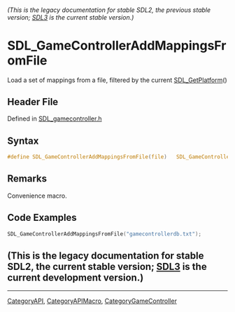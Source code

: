 ###### (This is the legacy documentation for stable SDL2, the previous stable version; [SDL3](https://wiki.libsdl.org/SDL3/) is the current stable version.)
# SDL_GameControllerAddMappingsFromFile

Load a set of mappings from a file, filtered by the current [SDL_GetPlatform](SDL_GetPlatform)()

## Header File

Defined in [SDL_gamecontroller.h](https://github.com/libsdl-org/SDL/blob/SDL2/include/SDL_gamecontroller.h)

## Syntax

```c
#define SDL_GameControllerAddMappingsFromFile(file)   SDL_GameControllerAddMappingsFromRW(SDL_RWFromFile(file, "rb"), 1)
```

## Remarks

Convenience macro.

## Code Examples

```c++
SDL_GameControllerAddMappingsFromFile("gamecontrollerdb.txt");
```

## (This is the legacy documentation for stable SDL2, the current stable version; [SDL3](https://wiki.libsdl.org/SDL3/) is the current development version.)



----
[CategoryAPI](CategoryAPI), [CategoryAPIMacro](CategoryAPIMacro), [CategoryGameController](CategoryGameController)

